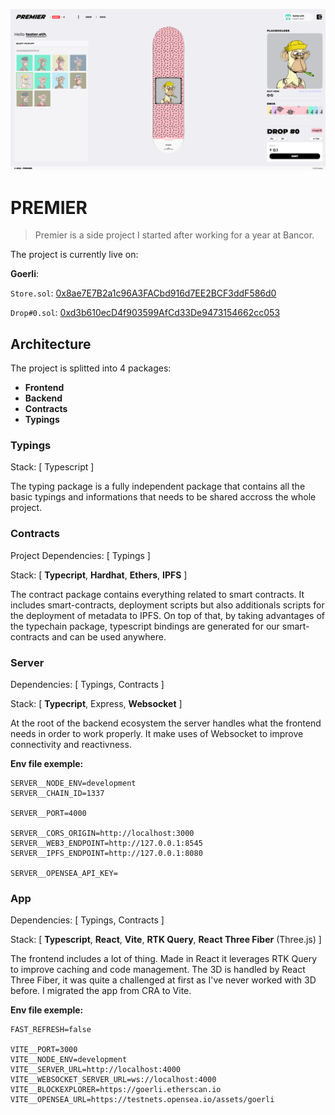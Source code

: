 ![Image Demo](resources/image-demo.png)

# PREMIER

> Premier is a side project I started after working for a year at Bancor.

The project is currently live on:

**Goerli**:

`Store.sol`: [0x8ae7E7B2a1c96A3FACbd916d7EE2BCF3ddF586d0](https://goerli.etherscan.io/address/0x8ae7e7b2a1c96a3facbd916d7ee2bcf3ddf586d0)

`Drop#0.sol`: [0xd3b610ecD4f903599AfCd33De9473154662cc053](https://goerli.etherscan.io/address/0xd3b610ecD4f903599AfCd33De9473154662cc053)

## Architecture

The project is splitted into 4 packages:

- **Frontend**
- **Backend**
- **Contracts**
- **Typings**

### Typings

Stack: [ Typescript ]

The typing package is a fully independent package that contains all the basic typings and informations that needs to be shared accross the whole project.

### Contracts

Project Dependencies: [ Typings ]

Stack: [ **Typecript**, **Hardhat**, **Ethers**, **IPFS** ]

The contract package contains everything related to smart contracts. It includes smart-contracts, deployment scripts but also additionals scripts for the deployment of metadata to IPFS. On top of that, by taking advantages of the typechain package, typescript bindings are generated for our smart-contracts and can be used anywhere.

### Server

Dependencies: [ Typings, Contracts ]

Stack: [ **Typecript**, Express, **Websocket** ]

At the root of the backend ecosystem the server handles what the frontend needs in order to work properly. It make uses of Websocket to improve connectivity and reactivness.

**Env file exemple:**

```
SERVER__NODE_ENV=development
SERVER__CHAIN_ID=1337

SERVER__PORT=4000

SERVER__CORS_ORIGIN=http://localhost:3000
SERVER__WEB3_ENDPOINT=http://127.0.0.1:8545
SERVER__IPFS_ENDPOINT=http://127.0.0.1:8080

SERVER__OPENSEA_API_KEY=
```

### App

Dependencies: [ Typings, Contracts ]

Stack: [ **Typescript**, **React**, **Vite**, **RTK Query**, **React Three Fiber** (Three.js) ]

The frontend includes a lot of thing. Made in React it leverages RTK Query to improve caching and code management. The 3D is handled by React Three Fiber, it was quite a challenged at first as I've never worked with 3D before. I migrated the app from CRA to Vite.

**Env file exemple:**

```
FAST_REFRESH=false

VITE__PORT=3000
VITE__NODE_ENV=development
VITE__SERVER_URL=http://localhost:4000
VITE__WEBSOCKET_SERVER_URL=ws://localhost:4000
VITE__BLOCKEXPLORER=https://goerli.etherscan.io
VITE__OPENSEA_URL=https://testnets.opensea.io/assets/goerli
```

